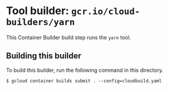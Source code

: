 # Tool builder: `gcr.io/cloud-builders/yarn`

This Container Builder build step runs the `yarn` tool.

## Building this builder

To build this builder, run the following command in this directory.

    $ gcloud container builds submit . --config=cloudbuild.yaml

